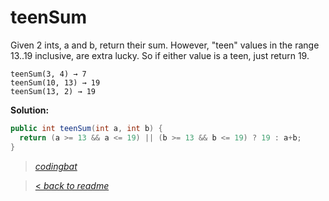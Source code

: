 # teenSum

Given 2 ints, a and b, return their sum. However, "teen" values in the range 13..19 inclusive, are extra lucky. So if either value is a teen, just return 19.

```
teenSum(3, 4) → 7
teenSum(10, 13) → 19
teenSum(13, 2) → 19
```

**Solution:**

```java
public int teenSum(int a, int b) {
  return (a >= 13 && a <= 19) || (b >= 13 && b <= 19) ? 19 : a+b;
}
```

> _[codingbat](http://codingbat.com/prob/p178728)_

> [< _back to readme_](FINDREPLACEREADME)